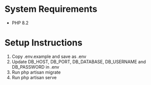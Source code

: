 # System Requirements
- PHP 8.2

# Setup Instructions
1. Copy .env.example and save as .env
2. Update DB_HOST, DB_PORT, DB_DATABASE, DB_USERNAME and DB_PASSWORD in .env
3. Run php artisan migrate
4. Run php artisan serve
